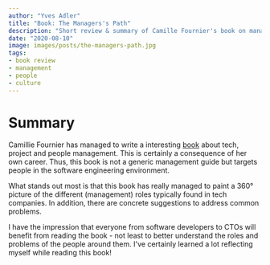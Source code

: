 ```yaml
---
author: "Yves Adler"
title: "Book: The Managers's Path"
description: "Short review & summary of Camille Fournier's book on management topics in the software engineering field"
date: "2020-08-10"
image: images/posts/the-managers-path.jpg
tags:
- book review
- management
- people
- culture
---
```


# Summary

Camillie Fournier has managed to write a interesting [book](https://www.oreilly.com/library/view/the-managers-path/9781491973882/) about tech, project and people management. This is certainly a consequence of her own career. Thus, this book is not a generic management guide but targets people in the software engineering environment.

What stands out most is that this book has really managed to paint a 360° picture of the different (management) roles typically found in tech companies. In addition, there are concrete suggestions to address common problems.

I have the impression that everyone from software developers to CTOs will benefit from reading the book - not least to better understand the roles and problems of the people around them. I've certainly learned a lot reflecting myself while reading this book! 